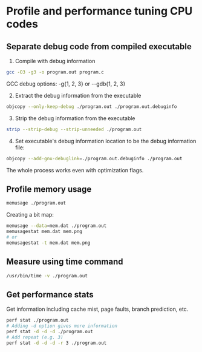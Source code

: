 # Profile and performance tuning CPU codes

## Separate debug code from compiled executable

1. Compile with debug information

```bash
gcc -O3 -g3 -o program.out program.c
```
GCC debug options: -g{1, 2, 3} or --gdb{1, 2, 3}

2. Extract the debug information from the executable

```bash
objcopy --only-keep-debug ./program.out ./program.out.debuginfo
```

3. Strip the debug information from the executable

```bash
strip --strip-debug --strip-unneeded ./program.out
```

4. Set executable's debug information location to be the debug information file:

```bash
objcopy --add-gnu-debuglink=./program.out.debuginfo ./program.out
```

The whole process works even with optimization flags.

## Profile memory usage

```bash
memusage ./program.out
```
Creating a bit map:
```bash
memusage --data=mem.dat ./program.out
memusagestat mem.dat mem.png
# or
memusagestat -t mem.dat mem.png
```

## Measure using time command

```bash
/usr/bin/time -v ./program.out
```

## Get performance stats

Get information including cache mist, page faults, branch prediction, etc.

```bash
perf stat ./program.out
# Adding -d option gives more information
perf stat -d -d -d ./program.out
# Add repeat (e.g. 3)
perf stat -d -d -d -r 3 ./program.out
```
